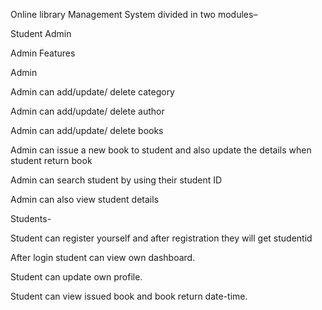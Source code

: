 

Online library Management System divided in two modules–

Student Admin

Admin Features


Admin 

Admin can add/update/ delete category

Admin can add/update/ delete author

Admin can add/update/ delete books

Admin can issue a new book to student and also update the details when student return book

Admin can search student by using their student ID

Admin can also view student details


Students-

Student can register yourself and after registration they will get studentid

After login student can view own dashboard.

Student can update own profile.

Student can view issued book and book return date-time.


